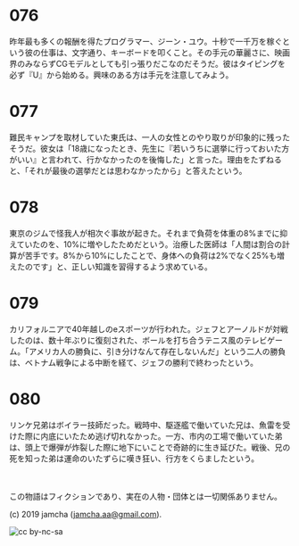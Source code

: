 

# 076

昨年最も多くの報酬を得たプログラマー、ジーン・ユウ。十秒で一千万を稼ぐという彼の仕事は、文字通り、キーボードを叩くこと。その手元の華麗さに、映画界のみならずCGモデルとしても引っ張りだこなのだそうだ。彼はタイピングを必ず『U』から始める。興味のある方は手元を注意してみよう。

# 077

難民キャンプを取材していた東氏は、一人の女性とのやり取りが印象的に残ったそうだ。彼女は「18歳になったとき、先生に『若いうちに選挙に行っておいた方がいい』と言われて、行かなかったのを後悔した」と言った。理由をたずねると、「それが最後の選挙だとは思わなかったから」と答えたという。

# 078

東京のジムで怪我人が相次ぐ事故が起きた。それまで負荷を体重の8%までに抑えていたのを、10%に増やしたためだという。治療した医師は「人間は割合の計算が苦手です。8%から10%にしたことで、身体への負荷は2%でなく25%も増えたのです」と、正しい知識を習得するよう求めている。

# 079

カリフォルニアで40年越しのeスポーツが行われた。ジェフとアーノルドが対戦したのは、数十年ぶりに復刻された、ボールを打ち合うテニス風のテレビゲーム。「アメリカ人の勝負に、引き分けなんて存在しないんだ」という二人の勝負は、ベトナム戦争による中断を経て、ジェフの勝利で終わったという。

# 080

リンケ兄弟はボイラー技師だった。戦時中、駆逐艦で働いていた兄は、魚雷を受けた際に内底にいたため逃げ切れなかった。一方、市内の工場で働いていた弟は、頭上で爆弾が炸裂した際に地下にいことで奇跡的に生き延びた。戦後、兄の死を知った弟は運命のいたずらに嘆き狂い、行方をくらましたという。

<br>  
<br>  
この物語はフィクションであり、実在の人物・団体とは一切関係ありません。  

(c) 2019 jamcha (jamcha.aa@gmail.com).  

![cc by-nc-sa](https://i.creativecommons.org/l/by-nc-sa/4.0/88x31.png)  

